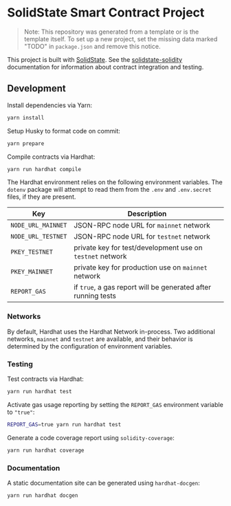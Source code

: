 # SolidState Smart Contract Project

> Note: This repository was generated from a template or is the template itself. To set up a new project, set the missing data marked "TODO" in `package.json` and remove this notice.

This project is built with [SolidState](https://github.com/solidstate-network). See the [solidstate-solidity](https://github.com/solidstate-network/solidstate-solidity) documentation for information about contract integration and testing.

## Development

Install dependencies via Yarn:

```bash
yarn install
```

Setup Husky to format code on commit:

```bash
yarn prepare
```

Compile contracts via Hardhat:

```bash
yarn run hardhat compile
```

The Hardhat environment relies on the following environment variables. The `dotenv` package will attempt to read them from the `.env` and `.env.secret` files, if they are present.

| Key                | Description                                                   |
| ------------------ | ------------------------------------------------------------- |
| `NODE_URL_MAINNET` | JSON-RPC node URL for `mainnet` network                       |
| `NODE_URL_TESTNET` | JSON-RPC node URL for `testnet` network                       |
| `PKEY_TESTNET`     | private key for test/development use on `testnet` network     |
| `PKEY_MAINNET`     | private key for production use on `mainnet` network           |
| `REPORT_GAS`       | if `true`, a gas report will be generated after running tests |

### Networks

By default, Hardhat uses the Hardhat Network in-process. Two additional networks, `mainnet` and `testnet` are available, and their behavior is determined by the configuration of environment variables.

### Testing

Test contracts via Hardhat:

```bash
yarn run hardhat test
```

Activate gas usage reporting by setting the `REPORT_GAS` environment variable to `"true"`:

```bash
REPORT_GAS=true yarn run hardhat test
```

Generate a code coverage report using `solidity-coverage`:

```bash
yarn run hardhat coverage
```

### Documentation

A static documentation site can be generated using `hardhat-docgen`:

```bash
yarn run hardhat docgen
```
